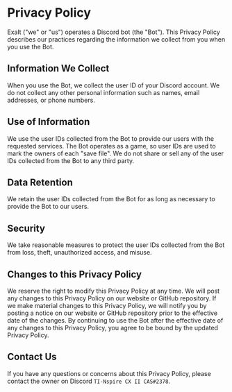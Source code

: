 # Privacy Policy
Exalt ("we" or "us") operates a Discord bot (the "Bot"). This Privacy Policy describes our practices regarding the information we collect from you when you use the Bot.

## Information We Collect
When you use the Bot, we collect the user ID of your Discord account. We do not collect any other personal information such as names, email addresses, or phone numbers.

## Use of Information
We use the user IDs collected from the Bot to provide our users with the requested services. The Bot operates as a game, so user IDs are used to mark the owners of each "save file". We do not share or sell any of the user IDs collected from the Bot to any third party.

## Data Retention
We retain the user IDs collected from the Bot for as long as necessary to provide the Bot to our users.

## Security
We take reasonable measures to protect the user IDs collected from the Bot from loss, theft, unauthorized access, and misuse.

## Changes to this Privacy Policy
We reserve the right to modify this Privacy Policy at any time. We will post any changes to this Privacy Policy on our website or GitHub repository. If we make material changes to this Privacy Policy, we will notify you by posting a notice on our website or GitHub repository prior to the effective date of the changes. By continuing to use the Bot after the effective date of any changes to this Privacy Policy, you agree to be bound by the updated Privacy Policy.

## Contact Us
If you have any questions or concerns about this Privacy Policy, please contact the owner on Discord `TI-Nspire CX II CAS#2378`.